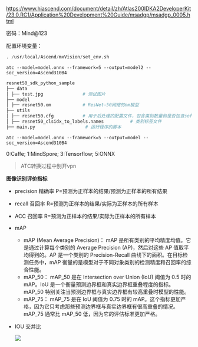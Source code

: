https://www.hiascend.com/document/detail/zh/Atlas200IDKA2DeveloperKit/23.0.RC1/Application%20Development%20Guide/msadgp/msadgp_0005.html

密码：Mind@123

配置环境变量：

~~~python
. /usr/local/Ascend/mxVision/set_env.sh
~~~

~~~
atc --model=model.onnx --framework=5 --output=model2 --soc_version=Ascend310B4 
~~~



~~~python
resnet50_sdk_python_sample
├── data
│ ├── test.jpg               # 测试图片
├── model
│ ├── resnet50.om            # ResNet-50网络的om模型
├── utils
│ ├── resnet50.cfg           # 用于后处理的配置文件，包含类别数量和是否包含softmax操作
│ ├── resnet50_clsidx_to_labels.names          # 类别标签文件
├── main.py                   # 运行程序的脚本
~~~

~~~
atc --model=model.onnx --framework=5 --output=model --soc_version=Ascend310B4
~~~

0:Caffe; 1:MindSpore; 3:Tensorflow; 5:ONNX

> ATC转换过程中别开vpn



**图像识别评价指标**

- precision 精确率 P=预测为正样本的结果/预测为正样本的所有结果
- recall 召回率 R=预测为正样本的结果/实际为正样本的所有样本
- ACC 召回率 R=预测为正样本的结果/实际为正样本的所有样本

- mAP
  - mAP (Mean Average Precision)：
    mAP 是所有类别的平均精度均值。它是通过计算每个类别的 Average Precision (AP)，然后对这些 AP 值取平均得到的。AP 是一个类别的 Precision-Recall 曲线下的面积。在目标检测任务中，mAP 衡量的是模型对于不同对象类别的检测精度和召回率的综合性能。
  - mAP_50：
    mAP_50 是在 Intersection over Union (IoU) 阈值为 0.5 时的 mAP。IoU 是一个衡量预测边界框和真实边界框重叠程度的指标。mAP_50 特别关注当预测边界框与真实边界框有较高重叠时模型的性能。
  - mAP_75：
    mAP_75 是在 IoU 阈值为 0.75 时的 mAP。这个指标更加严格，因为它只考虑那些预测边界框与真实边界框有很高重叠的情况。mAP_75 通常比 mAP_50 低，因为它的评估标准更加严格。

- IOU 交并比

  ![](https://sevanthea7.oss-cn-beijing.aliyuncs.com/QGworks/202407260948661.png)